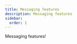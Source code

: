 ```yaml
---
title: Messaging features
description: Messaging features
sidebar:
  order: 1
---
```


Messaging features!
